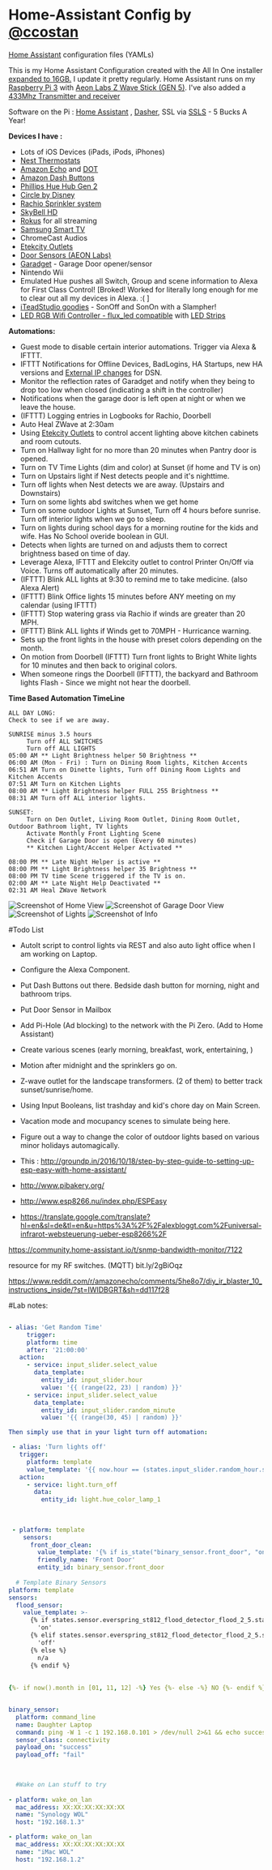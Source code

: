 # Home-Assistant Config by [@ccostan](http://www.twitter.com/ccostan)
[Home Assistant](https://home-assistant.io/) configuration files (YAMLs)

This is my Home Assistant Configuration created with the All In One installer [expanded to 16GB.](https://community.home-assistant.io/t/expanding-partition-on-sd-card-for-raspberry-pi-with-noobs-pre-installed/2036)  I update it pretty regularly. 
Home Assistant runs on my [Raspberry Pi 3](http://amzn.to/2e3DOBY) with [Aeon Labs Z Wave Stick (GEN 5)](http://amzn.to/2eAiAP0). I've also added a [433Mhz Transmitter and receiver](http://amzn.to/2dceNY2)

Software on the Pi : [Home Assistant](https://home-assistant.io/) , [Dasher](https://github.com/maddox/dasher), SSL via [SSLS](SSLS.com) - 5 Bucks A Year!

**Devices I have :**
* Lots of iOS Devices (iPads, iPods, iPhones)
* [Nest Thermostats](http://amzn.to/2eAhB1k)
* [Amazon Echo](http://amzn.to/2dSVbK4) and [DOT](http://amzn.to/2e3vHFQ)
* [Amazon Dash Buttons](http://amzn.to/2dPKZhM)
* [Phillips Hue Hub Gen 2](http://amzn.to/2eoQTJy)
* [Circle by Disney](http://amzn.to/2eAgaA6)
* [Rachio Sprinkler system](http://amzn.to/2eoPKBW)
* [SkyBell HD](http://amzn.to/2dcexIB)
* [Rokus](http://amzn.to/2dpn89c) for all streaming
* [Samsung Smart TV](http://amzn.to/2efNNnq)
* ChromeCast Audios
* [Etekcity Outlets](http://amzn.to/2efNoBP)
* [Door Sensors (AEON Labs)](http://amzn.to/2e3xDxY)
* [Garadget](garadget.com) - Garage Door opener/sensor
* Nintendo Wii
* Emulated Hue pushes all Switch, Group and scene information to Alexa for First Class Control! [Broked!  Worked for literally long enough for me to clear out all my devices in Alexa. :( ]
* [iTeadStudio goodies](https://twitter.com/ccostan/status/793119824008384512) - SonOff and SonOn with a Slampher!
* [LED RGB Wifi Controller - flux_led compatible](http://amzn.to/2hxpAL7) with [LED Strips](http://amzn.to/2gJYfZ5)

**Automations:**
* Guest mode to disable certain interior automations. Trigger via Alexa & IFTTT.
* IFTTT Notifications for Offline Devices, BadLogins, HA Startups, new HA versions and [External IP changes](https://community.home-assistant.io/t/detect-if-ip-changes/6830) for DSN.
* Monitor the reflection rates of Garadget and notify when they being to drop too low when closed (indicating a shift in the controller)
* Notifications when the garage door is left open at night or when we leave the house.
* (IFTTT) Logging entries in Logbooks for Rachio, Doorbell
* Auto Heal ZWave at 2:30am
* Using [Etekcity Outlets](http://amzn.to/2efNoBP) to control accent lighting above kitchen cabinets and room cutouts.
* Turn on Hallway light for no more than 20 minutes when Pantry door is opened.
* Turn on TV Time Lights (dim and color) at Sunset (if home and TV is on)
* Turn on Upstairs light if Nest detects people and it's nighttime.
* Turn off lights when Nest detects we are away. (Upstairs and Downstairs)
* Turn on some lights abd switches when we get home
* Turn on some outdoor Lights at Sunset, Turn off 4 hours before sunrise.  Turn off interior lights when we go to sleep.
* Turn on lights during school days for a morning routine for the kids and wife. Has No School overide boolean in GUI.
* Detects when lights are turned on and adjusts them to correct brightness based on time of day.
* Leverage Alexa, IFTTT and Elekcity outlet to control Printer On/Off via Voice. Turns off automatically after 20 minutes.
* (IFTTT) Blink ALL lights at 9:30 to remind me to take medicine. (also Alexa Alert)
* (IFTTT) Blink Office lights 15 minutes before ANY meeting on my calendar (using IFTTT)
* (IFTTT) Stop watering grass via Rachio if winds are greater than 20 MPH. 
* (IFTTT) Blink ALL lights if Winds get to 70MPH - Hurricance warning.
* Sets up the front lights in the house with preset colors depending on the month.
* On motion from Doorbell (IFTTT) Turn front lights to Bright White lights for 10 minutes and then back to original colors.
* When someone rings the Doorbell (IFTTT), the backyard and Bathroom lights Flash - Since we might not hear the doorbell.

**Time Based Automation TimeLine**
```
ALL DAY LONG: 
Check to see if we are away.

SUNRISE minus 3.5 hours
     Turn off ALL SWITCHES
     Turn off ALL LIGHTS
05:00 AM ** Light Brightness helper 50 Brightness ** 
06:00 AM (Mon - Fri) : Turn on Dining Room lights, Kitchen Accents
06:51 AM Turn on Dinette lights, Turn off Dining Room Lights and Kitchen Accents
07:51 AM Turn on Kitchen Lights
08:00 AM ** Light Brightness helper FULL 255 Brightness ** 
08:31 AM Turn off ALL interior lights.

SUNSET: 
     Turn on Den Outlet, Living Room Outlet, Dining Room Outlet, Outdoor Bathroom light, TV lights
     Activate Monthly Front Lighting Scene
     Check if Garage Door is open (Every 60 minutes)
     ** Kitchen Light/Accent Helper Activated **

08:00 PM ** Late Night Helper is active **
08:00 PM ** Light Brightness helper 35 Brightness ** 
08:00 PM TV time Scene triggered if the TV is on. 
02:00 AM ** Late Night Help Deactivated **
02:31 AM Heal ZWave Network
```

![Screenshot of Home View](https://i.imgur.com/2mFr9HP.png)
![Screenshot of Garage Door View](https://i.imgur.com/GhMf2Lo.png)
![Screenshot of Lights](https://i.imgur.com/joYkz0D.png)
![Screenshot of Info](https://i.imgur.com/vABefL9.png)

#Todo List

* AutoIt script to control lights via REST and also auto light office when I am working on Laptop.
* Configure the Alexa Component.
* Put Dash Buttons out there. Bedside dash button for morning, night and bathroom trips. 
* Put Door Sensor in Mailbox
* Add Pi-Hole (Ad blocking) to the network with the Pi Zero. (Add to Home Assistant)
* Create various scenes (early morning, breakfast, work, entertaining, )
* Motion after midnight and the sprinklers go on. 
* Z-wave outlet for the landscape transformers. (2 of them) to better track sunset/sunrise/home.
* Using Input Booleans, list trashday and kid's chore day on Main Screen.
* Vacation mode and mocupancy scenes to simulate being here. 
* Figure out a way to change the color of outdoor lights based on various minor holidays automagically.

* This : http://groundp.in/2016/10/18/step-by-step-guide-to-setting-up-esp-easy-with-home-assistant/
* http://www.pibakery.org/
* http://www.esp8266.nu/index.php/ESPEasy
* https://translate.google.com/translate?hl=en&sl=de&tl=en&u=https%3A%2F%2Falexbloggt.com%2Funiversal-infrarot-websteuerung-ueber-esp8266%2F

https://community.home-assistant.io/t/snmp-bandwidth-monitor/7122

resource for my RF switches. (MQTT) bit.ly/2gBiOqz 

https://www.reddit.com/r/amazonecho/comments/5he8o7/diy_ir_blaster_10_instructions_inside/?st=IWIDBGRT&sh=dd117f28


#Lab notes:

```yaml

- alias: 'Get Random Time'
     trigger:
     platform: time
     after: '21:00:00'
   action:
     - service: input_slider.select_value
       data_template:
         entity_id: input_slider.hour
         value: '{{ (range(22, 23) | random) }}'
     - service: input_slider.select_value
       data_template:
         entity_id: input_slider.random_minute
         value: '{{ (range(30, 45) | random) }}'

Then simply use that in your light turn off automation:

 - alias: 'Turn lights off'
   trigger:
     platform: template
     value_template: '{{ now.hour == (states.input_slider.random_hour.state | int) and now.minute == (states.input_slider.random_minute.state | int) }}'
   action:
     - service: light.turn_off
       data: 
         entity_id: light.hue_color_lamp_1
 
    
   
 - platform: template
    sensors:
      front_door_clean:
        value_template: '{% if is_state("binary_sensor.front_door", "on") %}Open{% else %}Closed{% endif %}'
        friendly_name: 'Front Door'
        entity_id: binary_sensor.front_door  
  
  # Template Binary Sensors
platform: template
sensors:
  flood_sensor:
    value_template: >-
      {% if states.sensor.everspring_st812_flood_detector_flood_2_5.state == '255' %}
        'on'
      {% elif states.sensor.everspring_st812_flood_detector_flood_2_5.state == '0' %}
        'off'
      {% else %}
        n/a
      {% endif %}
   
        
{%- if now().month in [01, 11, 12] -%} Yes {%- else -%} NO {%- endif %}


binary_sensor:
  platform: command_line
  name: Daughter Laptop
  command: ping -W 1 -c 1 192.168.0.101 > /dev/null 2>&1 && echo success || echo fail
  sensor_class: connectivity
  payload_on: "success"
  payload_off: "fail"

  
  
  #Wake on Lan stuff to try 
  
- platform: wake_on_lan
  mac_address: XX:XX:XX:XX:XX:XX
  name: "Synology WOL"
  host: "192.168.1.3"

- platform: wake_on_lan
  mac_address: XX:XX:XX:XX:XX:XX
  name: "iMac WOL"
  host: "192.168.1.2"
  
```